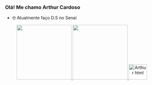 ### Olá! Me chamo Arthur Cardoso



- 🤓 Atualmente faço D.S no Senai

<div align="center">
  <a href="https://github.com/y-Arthur">
  <img height="180em" src="https://github-readme-stats.vercel.app/api?username=y-Arthur&show_icons=false&theme=radical&include_all_commits=true&count_private=true"/>
   <img height="180em" src="https://github-readme-stats.vercel.app/api/top-langs/?username=y-Arthur&layout=compact&langs_count=7&theme=radical"/>
  <img  alt="Arthur html" height="50rem" width="60rem" src= https://img.shields.io/badge/HTML-239120?style=for-the-badge&logo=html5&logoColor=white>
</div>
